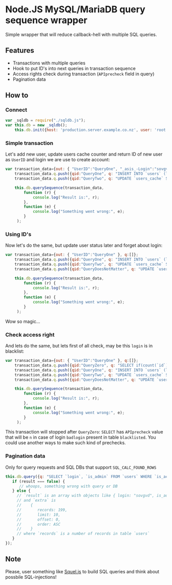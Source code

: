 # Node.JS MySQL/MariaDB query sequence wrapper

Simple wrapper that will reduce callback-hell with multiple SQL queries.

## Features
 - Transactions with multiple queries
 - Hook to put ID's into next queries in transaction sequence
 - Access rights check during transaction (`APIprecheck` field in query)
 - Pagination data

## How to

### Connect
```js
var _sqldb = require("./sqldb.js");
var this.db = new _sqldb();
    this.db.init({host: 'production.server.example.co.nz', user: 'root', password: 'wowBestUserForThisDB', db: 'productiondb'});
```

### Simple transaction
Let's add new user, update users cache counter and return ID of new user as `UserID` and login we are use to create account:
```js
var transaction_data={out: { "UserID":"QueryOne", "_asis_-Login":"sovgvd" }, q:[]};
    transaction_data.q.push({qid:"QueryOne", q: "INSERT INTO `users` (login, password, is_admin) VALUES ('sovgvd', 'supersecret', 1);"});
    transaction_data.q.push({qid:"QueryTwo", q: "UPDATE `users_cache` SET value=value+1 WHERE `key`='users_counter';"});

    this.db.querySequence(transaction_data, 
        function (r) { 
            console.log("Result is:", r);
        },
        function (e) { 
            console.log("Something went wrong:", e);
        }
     );
```

### Using ID's
Now let's do the same, but update user status later and forget about login:
```js
var transaction_data={out: { "UserID":"QueryOne" }, q:[]};
    transaction_data.q.push({qid:"QueryOne", q: "INSERT INTO `users` (login, password) VALUES ('sovgvd', 'supersecret');"});
    transaction_data.q.push({qid:"QueryTwo", q: "UPDATE `users_cache` SET value=value+1 WHERE `key`='users_counter';"});
    transaction_data.q.push({qid:"QueryDoesNotMatter", q: "UPDATE `users` SET `is_admin`=1 WHERE `UserID`=_insertID.QueryOne;"});

    this.db.querySequence(transaction_data, 
        function (r) { 
            console.log("Result is:", r);
        },
        function (e) { 
            console.log("Something went wrong:", e);
        }
     );
```
Wow so magic...

### Check access right
And lets do the same, but lets first of all check, may be this `login` is in blacklist:
```js
var transaction_data={out: { "UserID":"QueryOne" }, q:[]};
    transaction_data.q.push({qid:"QueryZero", q: "SELECT if(count(`id`)>0,"y","n") APIprecheck FROM `blacklisted` WHERE `login`='badlogin'"});
    transaction_data.q.push({qid:"QueryOne", q: "INSERT INTO `users` (login, password) VALUES ('badlogin', 'qwerty');"});
    transaction_data.q.push({qid:"QueryTwo", q: "UPDATE `users_cache` SET value=value+1 WHERE `key`='users_counter';"});
    transaction_data.q.push({qid:"QueryDoesNotMatter", q: "UPDATE `users` SET `is_admin`=1 WHERE `UserID`=_insertID.QueryOne;"});

    this.db.querySequence(transaction_data, 
        function (r) { 
            console.log("Result is:", r);
        },
        function (e) { 
            console.log("Something went wrong:", e);
        }
     );
```
This transaction will stopped after `QueryZero`: `SELECT` has `APIprecheck` value that will be `n` in case of login `badlogin` present in table `blacklisted`. You could use another ways to make such kind of prechecks.

### Pagination data
Only for query requests and SQL DBs that support `SQL_CALC_FOUND_ROWS`
```js
this.db.query({q: "SELECT `login`, `is_admin` FROM `users` WHERE `is_active`=? ORDER BY `login` LIMIT 0,10", d: [ '1' ] }, function ( result, insertedID, extra ) {
   if (result === false) {
      // whoops, something wrong with query or DB
   } else {
     // `result` is an array with objects like { login: "sovgvd", is_admin: "1" } 
     // and `extra` is 
     //    {
     //       records: 199,
     //       limit: 10,
     //       offset: 0,
     //       order: ASC
     //    }
     // where `records` is a number of records in table `users`
   }
});
```

## Note
Please, user something like [Squel.js](https://hiddentao.com/squel/) to build SQL queries and think about possbile SQL-injections!
